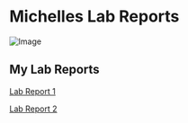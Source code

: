 # Michelles Lab Reports

 ![Image](https://i.pinimg.com/originals/c4/90/ca/c490ca0a25bc300089e784e635ff465f.gif)

## My Lab Reports

[Lab Report 1](https://michellem8.github.io/cse15l-lab-reports/lab-report-1-week-2.html)

[Lab Report 2](https://michellem8.github.io/cse15l-lab-reports/lab-report-2-week-4.html)

